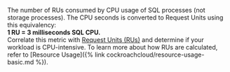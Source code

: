 The number of RUs consumed by CPU usage of SQL processes (not storage processes). The CPU seconds is converted to Request Units using this equivalency:
<br>
<b>1 RU = 3 milliseconds SQL CPU.</b>
<br>
Correlate this metric with [Request Units (RUs)](#tenant.consumption.request_units) and determine if your workload is CPU-intensive. To learn more about how RUs are calculated, refer to [Resource Usage]({% link cockroachcloud/resource-usage-basic.md %}).